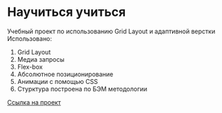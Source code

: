 # Научиться учиться
Учебный проект по использованию Grid Layout и адаптивной верстки  
Использовано:
1. Grid Layout
2. Медиа запросы
3. Flex-box
4. Абсолютное позиционирование
5. Анимации с помощью CSS
6. Стурктура построена по БЭМ методологии

[Ссылка на проект](https://nikita-trofimov.github.io/russian-travel/)
